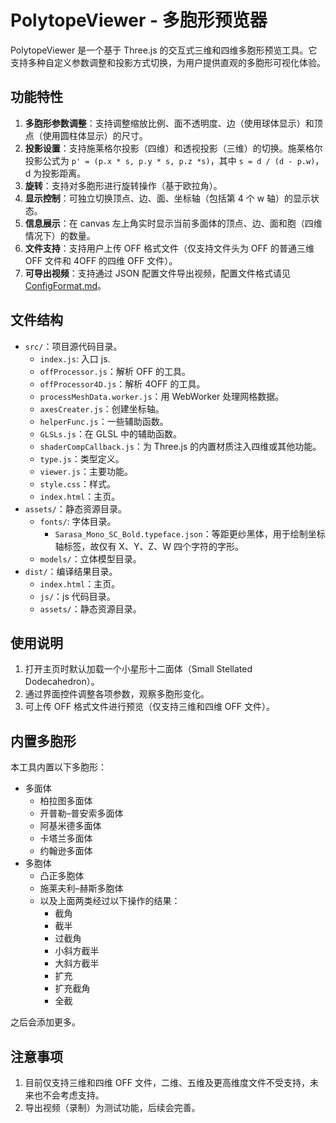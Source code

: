 # PolytopeViewer - 多胞形预览器

PolytopeViewer 是一个基于 Three.js 的交互式三维和四维多胞形预览工具。它支持多种自定义参数调整和投影方式切换，为用户提供直观的多胞形可视化体验。

## 功能特性

1. **多胞形参数调整**：支持调整缩放比例、面不透明度、边（使用球体显示）和顶点（使用圆柱体显示）的尺寸。
2. **投影设置**：支持施莱格尔投影（四维）和透视投影（三维）的切换。施莱格尔投影公式为 `p' = (p.x * s, p.y * s, p.z *s)`，其中 `s = d / (d - p.w)`，d 为投影距离。
3. **旋转**：支持对多胞形进行旋转操作（基于欧拉角）。
4. **显示控制**：可独立切换顶点、边、面、坐标轴（包括第 4 个 w 轴）的显示状态。
5. **信息展示**：在 canvas 左上角实时显示当前多面体的顶点、边、面和胞（四维情况下）的数量。
6. **文件支持**：支持用户上传 OFF 格式文件（仅支持文件头为 OFF 的普通三维 OFF 文件和 4OFF 的四维 OFF 文件）。
7. **可导出视频**：支持通过 JSON 配置文件导出视频，配置文件格式请见 [ConfigFormat.md](ConfigFormat.md)。

## 文件结构

- `src/`：项目源代码目录。
  - `index.js`: 入口 js.
  - `offProcessor.js`：解析 OFF 的工具。
  - `offProcessor4D.js`：解析 4OFF 的工具。
  - `processMeshData.worker.js`：用 WebWorker 处理网格数据。
  - `axesCreater.js`：创建坐标轴。
  - `helperFunc.js`：一些辅助函数。
  - `GLSLs.js`：在 GLSL 中的辅助函数。
  - `shaderCompCallback.js`：为 Three.js 的内置材质注入四维或其他功能。
  - `type.js`：类型定义。
  - `viewer.js`：主要功能。
  - `style.css`：样式。
  - `index.html`：主页。
- `assets/`：静态资源目录。
  - `fonts/`: 字体目录。
    - `Sarasa_Mono_SC_Bold.typeface.json`：等距更纱黑体，用于绘制坐标轴标签，故仅有 X、Y、Z、W 四个字符的字形。
  - `models/`：立体模型目录。
- `dist/`：编译结果目录。
  - `index.html`：主页。
  - `js/`：js 代码目录。
  - `assets/`：静态资源目录。


## 使用说明

1. 打开主页时默认加载一个小星形十二面体（Small Stellated Dodecahedron）。
2. 通过界面控件调整各项参数，观察多胞形变化。
3. 可上传 OFF 格式文件进行预览（仅支持三维和四维 OFF 文件）。

## 内置多胞形

本工具内置以下多胞形：
- 多面体
  - 柏拉图多面体
  - 开普勒–普安索多面体
  - 阿基米德多面体
  - 卡塔兰多面体
  - 约翰逊多面体
- 多胞体
  - 凸正多胞体
  - 施莱夫利–赫斯多胞体
  - 以及上面两类经过以下操作的结果：
    - 截角
    - 截半
    - 过截角
    - 小斜方截半
    - 大斜方截半
    - 扩充
    - 扩充截角
    - 全截

之后会添加更多。

## 注意事项

1. 目前仅支持三维和四维 OFF 文件，二维、五维及更高维度文件不受支持，未来也不会考虑支持。
2. 导出视频（录制）为测试功能，后续会完善。
